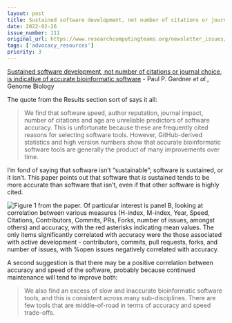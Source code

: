 ```yaml
---
layout: post
title: Sustained software development, not number of citations or journal choice, is indicative of accurate bioinformatic software - Paul P. Gardner *et al.*, Genome Biology
date: 2022-02-26
issue_number: 111
original_url: https://www.researchcomputingteams.org/newsletter_issues/0111
tags: ['advocacy_resources']
priority: 3
---
```


<!-- markdownlint-disable MD033 -->
<!-- markdownlint-disable MD041 -->
<!-- markdownlint-disable MD049 -->

[Sustained software development, not number of citations or journal choice, is indicative of accurate bioinformatic software](https://genomebiology.biomedcentral.com/articles/10.1186/s13059-022-02625-x) - Paul P. Gardner *et al.*, Genome Biology

The quote from the Results section sort of says it all:

> We find that software speed, author reputation, journal impact, number of citations and age are unreliable predictors of software accuracy. This is unfortunate because these are frequently cited reasons for selecting software tools. However, GitHub-derived statistics and high version numbers show that accurate bioinformatic software tools are generally the product of many improvements over time.

I’m fond of saying that software isn’t “sustainable”; software is sustained, or it isn’t.  This paper points out that software that *is* sustained tends to be more accurate than software that isn’t, even if that other software is highly cited.

![Figure 1 from the paper.  Of particular interest is panel B, looking at correlation between various measures (H-index, M-index, Year, Speed, Citations, Contributors, Commits, PRs, Forks, number of issues, amongst others) and accuracy, with the red asterisks indicating mean values.  The only items significantly correlated with accuracy were the those associated with active development - contributors, commits, pull requests, forks, and number of issues, with %open issues negatively correlated with accuracy.](https://media.springernature.com/full/springer-static/image/art%3A10.1186%2Fs13059-022-02625-x/MediaObjects/13059_2022_2625_Fig1_HTML.png?as=webp)

A second suggestion is that there may be a positive correlation between accuracy and speed of the software, probably because continued maintenance will tend to improve both:

> We also find an excess of slow and inaccurate bioinformatic software tools, and this is consistent across many sub-disciplines. There are few tools that are middle-of-road in terms of accuracy and speed trade-offs.
